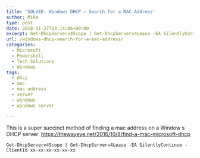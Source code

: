 ```yaml
---
title: 'SOLVED: Windows DHCP – Search for a MAC Address'
author: Mike
type: post
date: 2018-11-27T13:14:06+00:00
excerpt: Get-DhcpServerv4Scope | Get-DhcpServerv4Lease -EA SilentlyContinue -ClientId xx-xx-xx-xx-xx-xx
url: /windows-dhcp-search-for-a-mac-address/
categories:
  - Microsoft
  - Powershell
  - Tech Solutions
  - Windows
tags:
  - dhcp
  - mac
  - mac address
  - server
  - windows
  - windows server

---
```

This is a super succinct method of finding a mac address on a Window s DHCP server: <https://thewayeye.net/2016/10/8/find-a-mac-microsoft-dhcp>

<pre class="wp-block-code"><code>Get-DhcpServerv4Scope | Get-DhcpServerv4Lease -EA SilentlyContinue -ClientId xx-xx-xx-xx-xx-xx</code></pre>